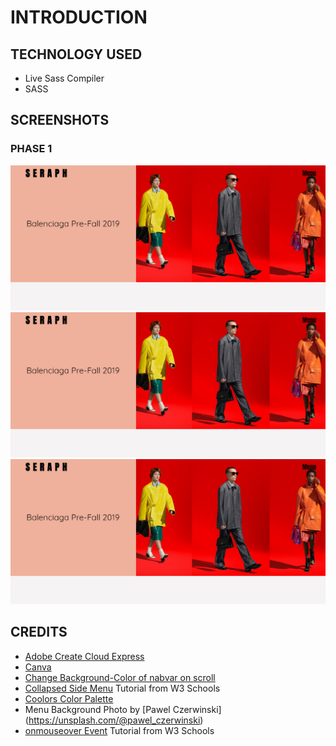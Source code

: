 # INTRODUCTION

## TECHNOLOGY USED
- Live Sass Compiler  
- SASS  

## SCREENSHOTS
### PHASE 1
![Homepage](https://github.com/kyledeguzmanx/fDev-website-Seraph/blob/master/img/screenshots/Day1Screen1.png)
![SideMenu](https://github.com/kyledeguzmanx/fDev-website-Seraph/blob/master/img/screenshots/Day1Screen1.png)
![SideMenuHover](https://github.com/kyledeguzmanx/fDev-website-Seraph/blob/master/img/screenshots/Day1Screen1.png)

## CREDITS
- [Adobe Create Cloud Express](https://www.adobe.com/express/feature/image/transparent-background)   
- [Canva](https://www.canva.com/)
- [Change Background-Color of nabvar on scroll](https://stackoverflow.com/questions/23706003/changing-nav-bar-color-after-scrolling)  
- [Collapsed Side Menu](https://www.w3schools.com/howto/howto_js_collapse_sidebar.asp) Tutorial from W3 Schools  
- [Coolors Color Palette](https://coolors.co/palettes/trending/)
- Menu Background Photo by [Pawel Czerwinski] (https://unsplash.com/@pawel_czerwinski)
- [onmouseover Event](https://www.w3schools.com/jsref/event_onmouseover.asp) Tutorial from W3 Schools 
